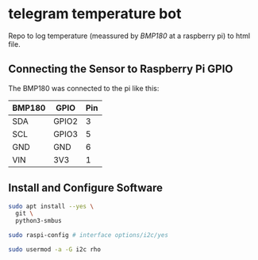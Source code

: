 # telegram temperature bot

Repo to log temperature (meassured by *BMP180* at a raspberry pi) to html file.

## Connecting the Sensor to Raspberry Pi GPIO

The BMP180 was connected to the pi like this:

| BMP180 | GPIO  | Pin |
|--------|-------|-----|
| SDA    | GPIO2 | 3   |
| SCL    | GPIO3 | 5   |
| GND    | GND   | 6   |
| VIN    | 3V3   | 1   |

## Install and Configure Software

```bash
sudo apt install --yes \
  git \
  python3-smbus

sudo raspi-config # interface options/i2c/yes

sudo usermod -a -G i2c rho
```
